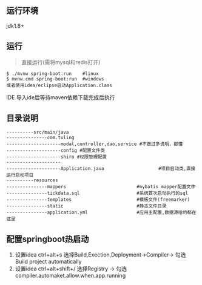 ## 运行环境
jdk1.8+

## 运行
>直接运行(需将mysql和redis打开)
    
    $ ./mvnw spring-boot:run    #linux
    $ mvnw.cmd spring-boot:run  #windows
    或者使用idea/eclipse启动Application.class
    
    
IDE 导入ide后等待maven依赖下载完成后执行

## 目录说明
    ----------src/main/java
    ---------------com.tuling
    --------------------modal,controller,dao,service #不做过多说明，都懂
    --------------------config #配置文件类
    --------------------shiro #权限管理配置
    --------------------
    --------------------Application.java                    #项目启动类,直接运行启动项目
    ----------resources
    ---------------mappers                          #mybatis mapper配置文件
    ---------------tickdata.sql                     #系统首次启动执行的sql
    ---------------templates                        #模板文件(freemarker)
    ---------------static                           #静态文件目录
    ---------------application.yml                  #应用主配置,数据源啥的都在这里

## 配置springboot热启动
1. 设置idea ctrl+alt+s 选择Build,Exection,Deployment->Compiler-> 勾选Build project automatically
2. 设置idea ctrl+alt+shift+/  选择Registry -> 勾选compiler.automaket.allow.when.app.running